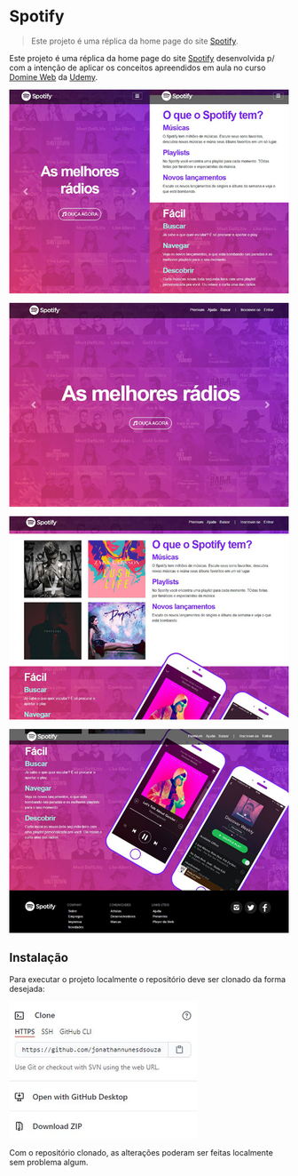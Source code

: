 # Spotify
>Este projeto é uma réplica da home page do site [Spotify].

Este projeto é uma réplica da home page do site [Spotify] desenvolvida p/ com a intenção de aplicar os conceitos apreendidos em aula no curso [Domine Web] da [Udemy].

![Screenshoot tela inicial](imagens/screenshootmobile-home.JPG "Exibição em ambiente mobile")

![Screenshoot tela inicial](imagens/screenshoot-md-home.JPG "Exibição em ambiente desktop parte 1")

![Screenshoot tela inicial](imagens/screenshoot-md-recursos.JPG "Exibição em ambiente desktop parte 2")

![Screenshoot tela inicial](imagens/screenshoot-md-beneficios.JPG "Exibição em ambiente desktop parte 3")

## Instalação

Para executar o projeto localmente o repositório deve ser clonado da forma desejada:

![Screenshoot instalação](imagens/screenshoot-instalacao.JPG)

Com o repositório clonado, as alterações poderam ser feitas localmente sem problema algum.


[Spotify]:https://wwww.spotify.com.br
[Domine Web]:https://www.udemy.com/course/web-completo/
[Udemy]:https://www.udemy.com/